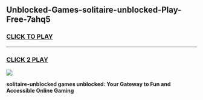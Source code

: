 
## Unblocked-Games-solitaire-unblocked-Play-Free-7ahq5
<h3>
<a href="https://premium76.site?title=solitaire-unblocked&ref=12A">CLICK TO PLAY</a></h3>
<hr>

<h3>
<a href="https://premium76.site?title=solitaire-unblocked&ref=12A">CLICK 2 PLAY</a>
  
</h3>

<a href="https://premium76.site?title=solitaire-unblocked&ref=12A"><img src="https://clearcache.store/games.png"></a>


**solitaire-unblocked games unblocked: Your Gateway to Fun and Accessible Online Gaming**
